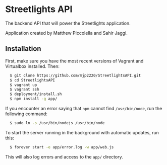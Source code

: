 # Streetlights API

The backend API that will power the Streetlights application.

Application created by Matthew Piccolella and Sahir Jaggi.

## Installation

First, make sure you have the most recent versions of Vagrant and Virtualbox installed. Then:

``` bash
  $ git clone https://github.com/mjp2220/StreetlightsAPI.git
  $ cd StreetlightsAPI
  $ vagrant up
  $ vagrant ssh
  $ deployment/install.sh
  $ npm install -g app/
```

If you encounter an error saying that `npm` cannot find `/usr/bin/node`, run the following command:

``` bash
  $ sudo ln -s /usr/bin/nodejs /usr/bin/node
```

To start the server running in the background with automatic updates, run this:

``` bash
  $ forever start -e app/error.log -w app/web.js 
```

This will also log errors and access to the `app/` directory.
